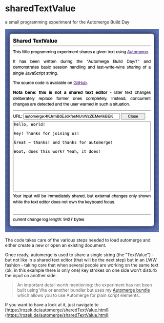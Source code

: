 # sharedTextValue #

a small programming experiment for the Automerge Build Day

![Screenshot](sharedTextValue-Screenshot.png)

The code takes care of the various steps needed to load automerge and either create a new or open an existing document.

Once ready, automerge is used to share a single string (the "TextValue") - but not like in a shared text editor (that will be the next step) but in an LWW fashion - taking care that when several people are working on the same text (ok, in this example there is only one) key strokes on one side won't disturb the input on another side.

> An important detail worth mentioning: the experiment has not been built using Vite or another bundler but uses my [Automerge bundle](https://github.com/rozek/automerge-bundle) which allows you to use Automerge for plain script elements.

If you want to have a look at it, just navigate to [https://rozek.de/automerge/sharedTextValue.html](https://rozek.de/automerge/sharedTextValue.html)

